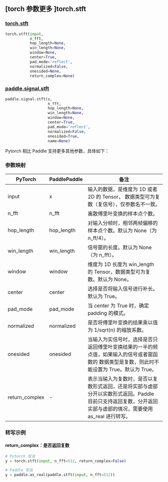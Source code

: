 ## [torch 参数更多 ]torch.stft

### [torch.stft](https://pytorch.org/docs/stable/generated/torch.stft.html?highlight=stft#torch.stft)

```python
torch.stft(input,
           n_fft,
           hop_length=None,
           win_length=None,
           window=None,
           center=True,
           pad_mode='reflect',
           normalized=False,
           onesided=None,
           return_complex=None)
```

### [paddle.signal.stft](https://www.paddlepaddle.org.cn/documentation/docs/zh/develop/api/paddle/signal/stft_cn.html#paddle.signal.stft)

```python
paddle.signal.stft(x,
                   n_fft,
                   hop_length=None,
                   win_length=None,
                   window=None,
                   center=True,
                   pad_mode='reflect',
                   normalized=False,
                   onesided=True,
                   name=None)
```

Pytorch 相比 Paddle 支持更多其他参数，具体如下：

### 参数映射
| PyTorch       | PaddlePaddle | 备注                                                   |
| ------------- | ------------ | ------------------------------------------------------ |
| input         | x            | 输入的数据，是维度为 1D 或者 2D 的 Tensor， 数据类型可为复数（复信号），仅参数名不一致。   |
| n_fft         | n_fft        | 离散傅里叶变换的样本点个数。                                               |
| hop_length    | hop_length   | 对输入分帧时，相邻两帧偏移的样本点个数。默认为 None（为 n_ff/4）。          |
| win_length    | win_length   | 信号窗的长度。默认为 None（为 n_fft）。      |
| window        | window       | 维度为 1D 长度为 win_length 的 Tensor，数据类型可为复数。默认为 None。      |
| center        | center       | 选择是否将输入信号进行补长。默认为 True。                                   |
| pad_mode      | pad_mode     | 当 center 为 True 时，确定 padding 的模式。                              |
| normalized    | normalized   | 是否将傅里叶变换的结果乘以值为 1/sqrt(n) 的缩放系数。                       |
| onesided      | onesided     | 当输入为实信号时，选择是否只返回傅里叶变换结果的一半的频点值，如果输入的信号或者窗函数的 数据类型是复数，则此时不能设置为 True。默认为 True。      |
| return_complex| -            | 表示当输入为复数时，是否以复数形式返回，还是将实部与虚部分开以实数形式返回。Paddle 目前只支持返回复数，分开返回实部与虚部的情况，需要使用 as_real 进行转写。                |


### 转写示例
#### return_complex：是否返回复数
```python
# Pytorch 写法
y = torch.stft(input, n_fft=512, return_complex=False)

# Paddle 写法
y = paddle.as_real(paddle.stft(input, n_fft=512))
```
